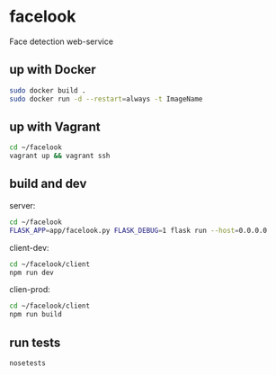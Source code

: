 # facelook
Face detection web-service

## up with Docker
```sh
sudo docker build .
sudo docker run -d --restart=always -t ImageName
```

## up with Vagrant
```bash
cd ~/facelook
vagrant up && vagrant ssh
```

## build and dev
server:
```bash
cd ~/facelook
FLASK_APP=app/facelook.py FLASK_DEBUG=1 flask run --host=0.0.0.0
```
client-dev:
```bash
cd ~/facelook/client
npm run dev
```
clien-prod:
```bash
cd ~/facelook/client
npm run build
```

## run tests
```sh
nosetests
```
